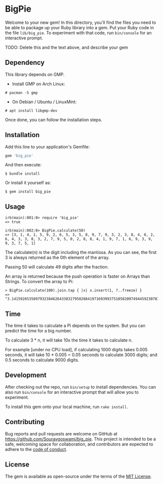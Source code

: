 # BigPie

Welcome to your new gem! In this directory, you'll find the files you need to be able to package up your Ruby library into a gem. Put your Ruby code in the file `lib/big_pie`. To experiment with that code, run `bin/console` for an interactive prompt.

TODO: Delete this and the text above, and describe your gem

## Dependency
This library depends on GMP.

+ Install GMP on Arch Linux:

```
# pacman -S gmp
```

+ On Debian / Ubuntu / LinuxMint:

```
# apt install libgmp-dev
```

Once done, you can follow the installation steps.

## Installation

Add this line to your application's Gemfile:

```ruby
gem 'big_pie'
```

And then execute:

    $ bundle install

Or install it yourself as:

    $ gem install big_pie

## Usage

```
irb(main):001:0> require 'big_pie'
=> true

irb(main):002:0> BigPie.calculate(50)
=> [3, 1, 4, 1, 5, 9, 2, 6, 5, 3, 5, 8, 9, 7, 9, 3, 2, 3, 8, 4, 6, 2, 6, 4, 3, 3, 8, 3, 2, 7, 9, 5, 0, 2, 8, 8, 4, 1, 9, 7, 1, 6, 9, 3, 9, 9, 3, 7, 5, 1]
```

The calculate(n) is the digit including the mantissa. As you can see, the first 3 is always returned as the 0th element of the array.

Passing 50 will calculate 49 digits after the fraction.

An array is returned because the push operation is faster on Arrays than Strings.
To convert the array to Pi:

```
> BigPie.calculate(100).join.tap { |x| x.insert(1, ?..freeze) }
=> "3.141592653589793238462643383279502884197169399375105820974944592307816406286208998628034825342117067"
```

## Time
The time it takes to calculate a Pi depends on the system.
But you can predict the time for a big number.

To calculate 3 * n, it will take 10x the time it takes to calculate n.

For example [under no CPU load], if calculating 1000 digits takes 0.005 seconds,
it will take 10 * 0.005 = 0.05 seconds to calculate 3000 digits;
and 0.5 seconds to calculate 9000 digits.

## Development
After checking out the repo, run `bin/setup` to install dependencies.
You can also run `bin/console` for an interactive prompt that will allow you to experiment.

To install this gem onto your local machine, run `rake install`.

## Contributing
Bug reports and pull requests are welcome on GitHub at https://github.com/Souravgoswami/big_pie. This project is intended to be a safe, welcoming space for collaboration, and contributors are expected to adhere to the [code of conduct](https://github.com/[USERNAME]/big_pie/blob/master/CODE_OF_CONDUCT.md).

## License

The gem is available as open-source under the terms of the [MIT License](https://opensource.org/licenses/MIT).
